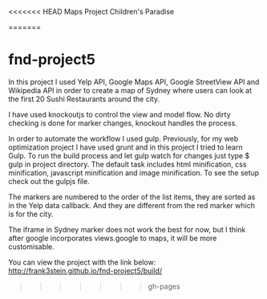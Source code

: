 <<<<<<< HEAD
Maps Project 
Children's Paradise

=======
# fnd-project5
In this project I used Yelp API, Google Maps API, Google StreetView API and Wikipedia API in order to create a map of Sydney where users can look at the first 20 Sushi Restaurants around the city.

I have used knockoutjs to control the view and model flow. No dirty checking is done for marker changes, knockout handles the process. 

In order to automate the workflow I used gulp. Previously, for my web optimization project I have used grunt and in this project I tried to learn Gulp. To run the build process and let gulp watch for changes just type $ gulp in project directory. The default task includes html minification, css minification, javascript minification and image minification. To see the setup check out the gulpjs file. 

The markers are numbered to the order of the list items, they are sorted as in the Yelp data callback. And they are different from the red marker which is for the city. 

The iframe in Sydney marker does not work the best for now, but I think after google incorporates views.google to maps, it will be more customisable. 

You can view the project with the link below:
http://frank3stein.github.io/fnd-project5/build/
>>>>>>> gh-pages
